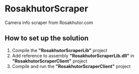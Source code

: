 # RosakhutorScraper
 Camera info scraper from Rosakhutor.com

## How to set up the solution
1) Compile the **"RosakhutorScraperLib"** project
2) Add reference to assembly **"RosakhutorScraperLib.dll"** in **"RosakhutorScraperClient"** project
3) Compile and run the **"RosakhutorScraperClient"** project
